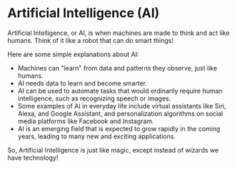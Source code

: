 # Artificial Intelligence (AI)

Artificial Intelligence, or AI, is when machines are made to think and act like humans. Think of it like a robot that can do smart things! 

Here are some simple explanations about AI:

* Machines can "learn" from data and patterns they observe, just like humans.
* AI needs data to learn and become smarter.
* AI can be used to automate tasks that would ordinarily require human intelligence, such as recognizing speech or images.
* Some examples of AI in everyday life include virtual assistants like Siri, Alexa, and Google Assistant, and personalization algorithms on social media platforms like Facebook and Instagram.
* AI is an emerging field that is expected to grow rapidly in the coming years, leading to many new and exciting applications.

So, Artificial Intelligence is just like magic, except instead of wizards we have technology!
